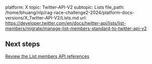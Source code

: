 platform: X
topic: Twitter-API-V2
subtopic: Lists
file_path: /home/bhuang/nlp/rag-race-challenge2-2024/platform-docs-versions/X_Twitter-API-V2/Lists.md
url: https://developer.twitter.com/en/docs/twitter-api/lists/list-members/migrate/manage-list-members-standard-to-twitter-api-v2

## Next steps

[Review the List members API references](https://developer.twitter.com/en/docs/twitter-api/lists/list-members/api-reference "Review the List members API references")